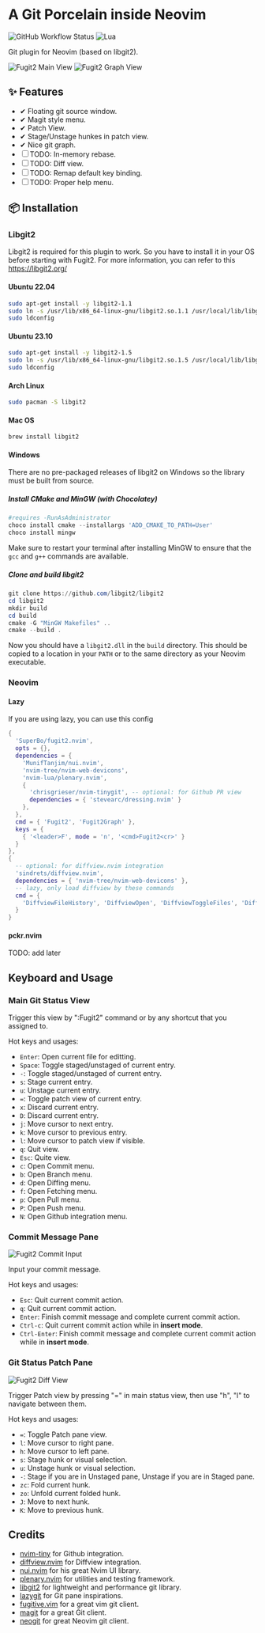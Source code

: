 # A Git Porcelain inside Neovim

![GitHub Workflow Status](https://img.shields.io/github/actions/workflow/status/ellisonleao/nvim-plugin-template/lint-test.yml?branch=main&style=for-the-badge)
![Lua](https://img.shields.io/badge/Made%20with%20Lua-blueviolet.svg?style=for-the-badge&logo=lua)

Git plugin for Neovim (based on libgit2).


![Fugit2 Main View](https://raw.githubusercontent.com/SuperBo/fugit2.nvim/assets/assets/main_view.png)
![Fugit2 Graph View](https://raw.githubusercontent.com/SuperBo/fugit2.nvim/assets/assets/graph_view.png)

## ✨ Features

- ✔ Floating git source window.
- ✔ Magit style menu.
- ✔ Patch View.
- ✔ Stage/Unstage hunkes in patch view.
- ✔ Nice git graph.
- ☐ TODO: In-memory rebase.
- ☐ TODO: Diff view.
- ☐ TODO: Remap default key binding.
- ☐ TODO: Proper help menu.

## 📦 Installation

### Libgit2

Libgit2 is required for this plugin to work. So you have to install it in your OS before starting with Fugit2.
For more information, you can refer to this https://libgit2.org/

#### Ubuntu 22.04

```sh
sudo apt-get install -y libgit2-1.1
sudo ln -s /usr/lib/x86_64-linux-gnu/libgit2.so.1.1 /usr/local/lib/libgit2.so
sudo ldconfig
```

#### Ubuntu 23.10

```sh
sudo apt-get install -y libgit2-1.5
sudo ln -s /usr/lib/x86_64-linux-gnu/libgit2.so.1.5 /usr/local/lib/libgit2.so
sudo ldconfig
```

#### Arch Linux

```sh
sudo pacman -S libgit2
```

#### Mac OS

```sh
brew install libgit2
```

#### Windows

There are no pre-packaged releases of libgit2 on Windows so the library must be built from source.

##### Install CMake and MinGW (with Chocolatey)

```powershell
#requires -RunAsAdministrator
choco install cmake --installargs 'ADD_CMAKE_TO_PATH=User'
choco install mingw
```

Make sure to restart your terminal after installing MinGW to ensure that the `gcc` and `g++` commands are available.

##### Clone and build libgit2

```powershell
git clone https://github.com/libgit2/libgit2
cd libgit2
mkdir build
cd build
cmake -G "MinGW Makefiles" ..
cmake --build .
```

Now you should have a `libgit2.dll` in the `build` directory. This should be copied to a location in your `PATH` or to the same directory as your Neovim executable.

### Neovim

#### Lazy

If you are using lazy, you can use this config


```lua
{
  'SuperBo/fugit2.nvim',
  opts = {},
  dependencies = {
    'MunifTanjim/nui.nvim',
    'nvim-tree/nvim-web-devicons',
    'nvim-lua/plenary.nvim',
    {
      'chrisgrieser/nvim-tinygit', -- optional: for Github PR view
      dependencies = { 'stevearc/dressing.nvim' }
    },
  },
  cmd = { 'Fugit2', 'Fugit2Graph' },
  keys = {
    { '<leader>F', mode = 'n', '<cmd>Fugit2<cr>' }
  }
},
{
  -- optional: for diffview.nvim integration
  'sindrets/diffview.nvim',
  dependencies = { 'nvim-tree/nvim-web-devicons' },
  -- lazy, only load diffview by these commands
  cmd = {
    'DiffviewFileHistory', 'DiffviewOpen', 'DiffviewToggleFiles', 'DiffviewFocusFiles', 'DiffviewRefresh'
  }
}
```

#### pckr.nvim

TODO: add later

## Keyboard and Usage

### Main Git Status View
Trigger this view by ":Fugit2" command or by any shortcut that you assigned to.

Hot keys and usages:
- `Enter`: Open current file for editting.
- `Space`: Toggle staged/unstaged of current entry.
- `-`:  Toggle staged/unstaged of current entry.
- `s`: Stage current entry.
- `u`: Unstage current entry.
- `=`: Toggle patch view of current entry.
- `x`: Discard current entry.
- `D`: Discard current entry.
- `j`: Move cursor to next entry.
- `k`: Move cursor to previous entry.
- `l`: Move cursor to patch view if visible.
- `q`: Quit view.
- `Esc`: Quite view.
- `c`: Open Commit menu.
- `b`: Open Branch menu.
- `d`: Open Diffing menu.
- `f`: Open Fetching menu.
- `p`: Open Pull menu.
- `P`: Open Push menu.
- `N`: Open Github integration menu.

### Commit Message Pane

![Fugit2 Commit Input](https://raw.githubusercontent.com/SuperBo/fugit2.nvim/assets/assets/commit_message_view.png)

Input your commit message.

Hot keys and usages:
- `Esc`: Quit current commit action.
- `q`: Quit current commit action.
- `Enter`: Finish commit message and complete current commit action.
- `Ctrl-c`: Quit current commit action while in **insert mode**.
- `Ctrl-Enter`: Finish commit message and complete current commit action while in **insert mode**.

### Git Status Patch Pane

![Fugit2 Diff View](https://raw.githubusercontent.com/SuperBo/fugit2.nvim/assets/assets/inline_patch_view.png)

Trigger Patch view by pressing "=" in main status view, then use "h", "l" to navigate between them.

Hot keys and usages:
- `=`: Toggle Patch pane view.
- `l`: Move cursor to right pane.
- `h`: Move cursor to left pane.
- `s`: Stage hunk or visual selection.
- `u`: Unstage hunk or visual selection.
- `-`: Stage if you are in Unstaged pane, Unstage if you are in Staged pane.
- `zc`: Fold current hunk.
- `zo`: Unfold current folded hunk.
- `J`: Move to next hunk.
- `K`: Move to previous hunk.


## Credits

- [nvim-tiny](https://github.com/chrisgrieser/nvim-tinygit) for Github integration.
- [diffview.nvim](https://github.com/sindrets/diffview.nvim) for Diffview integration.
- [nui.nvim](https://github.com/MunifTanjim/nui.nvim) for his great Nvim UI library.
- [plenary.nvim](https://github.com/nvim-lua/plenary.nvim) for utilities and testing framework.
- [libgit2](https://libgit2.org/) for lightweight and performance git library.
- [lazygit](https://github.com/jesseduffield/lazygit) for Git pane inspirations.
- [fugitive.vim](https://github.com/tpope/vim-fugitive) for a great vim git client.
- [magit](https://magit.vc/) for a great Git client.
- [neogit](https://github.com/NeogitOrg/neogit) for great Neovim git client.
